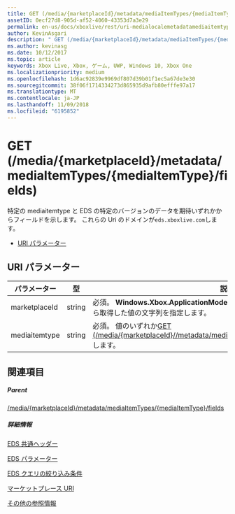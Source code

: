 ```yaml
---
title: GET (/media/{marketplaceId}/metadata/mediaItemTypes/{mediaItemType}/fields)
assetID: 0ecf27d8-905d-af52-4060-43353d7a3e29
permalink: en-us/docs/xboxlive/rest/uri-medialocalemetadatamediaitemtypefieldsget.html
author: KevinAsgari
description: " GET (/media/{marketplaceId}/metadata/mediaItemTypes/{mediaItemType}/fields)"
ms.author: kevinasg
ms.date: 10/12/2017
ms.topic: article
keywords: Xbox Live, Xbox, ゲーム, UWP, Windows 10, Xbox One
ms.localizationpriority: medium
ms.openlocfilehash: 1d6ac92839e9969df807d39b01f1ec5a67de3e30
ms.sourcegitcommit: 38f06f1714334273d865935d9afb80efffe97a17
ms.translationtype: MT
ms.contentlocale: ja-JP
ms.lasthandoff: 11/09/2018
ms.locfileid: "6195852"
---
```

# <a name="get-mediamarketplaceidmetadatamediaitemtypesmediaitemtypefields"></a>GET (/media/{marketplaceId}/metadata/mediaItemTypes/{mediaItemType}/fields)
特定の mediaitemtype と EDS の特定のバージョンのデータを期待いずれかからフィールドを示します。 これらの Uri のドメインが`eds.xboxlive.com`します。
 
  * [URI パラメーター](#ID4EV)
 
<a id="ID4EV"></a>

 
## <a name="uri-parameters"></a>URI パラメーター
 
| パラメーター| 型| 説明| 
| --- | --- | --- | 
| marketplaceId| string| 必須。 <b>Windows.Xbox.ApplicationModel.Store.Configuration.MarketplaceId</b>から取得した値の文字列を指定します。| 
| mediaitemtype| string| 必須。 値のいずれか[GET (/media/{marketplaceId}//metadata/mediagroups/{mediagroup}/mediaItemTypes)](uri-medialocalemetadatamediagroupsmediaitemtypesget.md)します。| 
  
<a id="ID4EAB"></a>

 
## <a name="see-also"></a>関連項目
 
<a id="ID4ECB"></a>

 
##### <a name="parent"></a>Parent 

[/media/{marketplaceId}/metadata/mediaItemTypes/{mediaItemType}/fields](uri-medialocalemetadatamediaitemtypefields.md)

  
<a id="ID4EMB"></a>

 
##### <a name="further-information"></a>詳細情報 

[EDS 共通ヘッダー](../../additional/edscommonheaders.md)

 [EDS パラメーター](../../additional/edsparameters.md)

 [EDS クエリの絞り込み条件](../../additional/edsqueryrefiners.md)

 [マーケットプレース URI](atoc-reference-marketplace.md)

 [その他の参照情報](../../additional/atoc-xboxlivews-reference-additional.md)

   